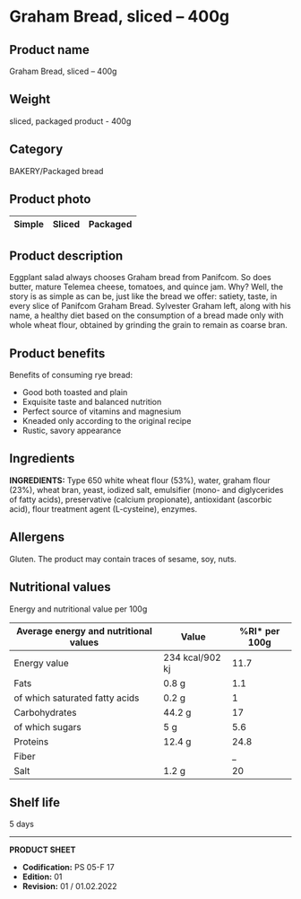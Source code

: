 # Graham Bread, sliced – 400g

## Product name
Graham Bread, sliced – 400g

## Weight
sliced, packaged product - 400g

## Category
BAKERY/Packaged bread

## Product photo
Simple | Sliced | Packaged
------- | -------- | --------


## Product description
Eggplant salad always chooses Graham bread from Panifcom. So does butter, mature Telemea cheese, tomatoes, and quince jam. Why? Well, the story is as simple as can be, just like the bread we offer: satiety, taste, in every slice of Panifcom Graham Bread. Sylvester Graham left, along with his name, a healthy diet based on the consumption of a bread made only with whole wheat flour, obtained by grinding the grain to remain as coarse bran.

## Product benefits
Benefits of consuming rye bread:
- Good both toasted and plain
- Exquisite taste and balanced nutrition
- Perfect source of vitamins and magnesium
- Kneaded only according to the original recipe
- Rustic, savory appearance

## Ingredients
**INGREDIENTS:** Type 650 white wheat flour (53%), water, graham flour (23%), wheat bran, yeast, iodized salt, emulsifier (mono- and diglycerides of fatty acids), preservative (calcium propionate), antioxidant (ascorbic acid), flour treatment agent (L-cysteine), enzymes.

## Allergens
Gluten. The product may contain traces of sesame, soy, nuts.

## Nutritional values
Energy and nutritional value per 100g

| Average energy and nutritional values | Value | %RI* per 100g |
|-----------------------------------------|-------|-----------------|
| Energy value                            | 234 kcal/902 kj | 11.7            |
| Fats                                    | 0.8 g          | 1.1             |
| of which saturated fatty acids          | 0.2 g           | 1               |
| Carbohydrates                           | 44.2 g          | 17              |
| of which sugars                         | 5 g            | 5.6             |
| Proteins                                | 12.4 g          | 24.8            |
| Fiber                                   |                | _                |
| Salt                                    | 1.2 g           | 20              |


## Shelf life
5 days

---
**PRODUCT SHEET**
- **Codification:** PS 05-F 17
- **Edition:** 01
- **Revision:** 01 / 01.02.2022
